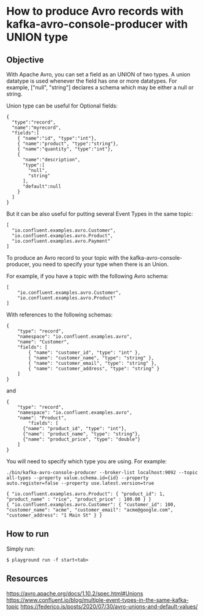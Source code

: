 # How to produce Avro records with kafka-avro-console-producer with UNION type

## Objective

With Apache Avro, you can set a field as an UNION of two types. A union datatype is used whenever the field has one or more datatypes. For example, ["null", "string"] declares a schema which may be either a null or string.

Union type can be useful for Optional fields:
```
{
  "type":"record",
  "name":"myrecord",
  "fields":[
    { "name":"id", "type":"int"},
    { "name":"product", "type":"string"},
    { "name":"quantity", "type":"int"},
    {
      "name":"description",
      "type":[
        "null",
        "string"
      ],
      "default":null
    }
  ]
}
```

But it can be also useful for putting several Event Types in the same topic:
```
[
  "io.confluent.examples.avro.Customer",
  "io.confluent.examples.avro.Product",
  "io.confluent.examples.avro.Payment"
]
```

To produce an Avro record to your topic with the kafka-avro-console-producer, you need to specify your type when there is an Union.

For example, if you have a topic with the following Avro schema:
```
[
    "io.confluent.examples.avro.Customer",
    "io.confluent.examples.avro.Product"
]
```
With references to the following schemas:
```
{
    "type": "record",
    "namespace": "io.confluent.examples.avro",
    "name": "Customer",
    "fields": [
        { "name": "customer_id", "type": "int" },
        { "name": "customer_name", "type": "string" },
        { "name": "customer_email", "type": "string" },
        { "name": "customer_address", "type": "string" }
    ]
}
```
and
```
{
    "type": "record",
    "namespace": "io.confluent.examples.avro",
    "name": "Product",
        "fields": [
      {"name": "product_id", "type": "int"},
      {"name": "product_name", "type": "string"},
      {"name": "product_price", "type": "double"}
    ]
}
```

You will need to specify which type you are using. For example:
```
./bin/kafka-avro-console-producer --broker-list localhost:9092 --topic all-types --property value.schema.id={id} --property auto.register=false --property use.latest.version=true

{ "io.confluent.examples.avro.Product": { "product_id": 1, "product_name" : "rice", "product_price" : 100.00 } }
{ "io.confluent.examples.avro.Customer": { "customer_id": 100, "customer_name": "acme", "customer_email": "acme@google.com", "customer_address": "1 Main St" } }
```

## How to run

Simply run:

```
$ playground run -f start<tab>
```

## Resources
https://avro.apache.org/docs/1.10.2/spec.html#Unions
https://www.confluent.io/blog/multiple-event-types-in-the-same-kafka-topic
https://federico.is/posts/2020/07/30/avro-unions-and-default-values/
